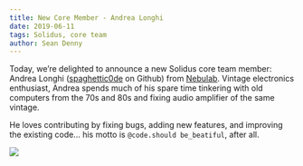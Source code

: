 ```yaml
---
title: New Core Member - Andrea Longhi
date: 2019-06-11
tags: Solidus, core team
author: Sean Denny
---
```


Today, we’re delighted to announce a new Solidus core team member: Andrea Longhi ([spaghettic0de](https://github.com/spaghetticode) on Github) from [Nebulab](https://nebulab.it/). Vintage electronics enthusiast, Andrea spends much of his spare time tinkering with old computers from the 70s and 80s and fixing audio amplifier of the same vintage.

He loves contributing by fixing bugs, adding new features, and improving the existing code... his motto is `@code.should be_beatiful`, after all.

<img src="https://opencollective-production.s3.us-west-1.amazonaws.com/b9f75ce0-8c71-11e9-867b-e3096f6dbca7.jpg" />
